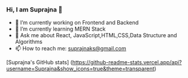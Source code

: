 ### Hi, I am Suprajna 👋

- 🔭 I’m currently working on Frontend and Backend
- 🌱 I’m currently learning MERN Stack
- 💬 Ask me about React, JavaScript,HTML,CSS,Data Structure and Algorithms
- 📫 How to reach me: suprajnaks@gmail.com

[Suprajna's GitHub stats] (https://github-readme-stats.vercel.app/api?username=Suprajna&show_icons=true&theme=transparent)
